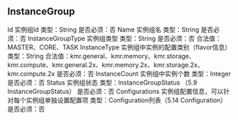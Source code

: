 ## InstanceGroup
Id
实例组Id
类型：String
是否必须：否
Name
实例组名
类型：String
是否必须：否
InstanceGroupType
实例组类型
类型：String
是否必须：否
合法值：MASTER、CORE、TASK
InstanceType
实例组中实例的配置类别（flavor信息）
类型：String
合法值：kmr.general、kmr.memory、kmr.storage、kmr.compute、kmr.general.2x、kmr.memory.2x、kmr.storage.2x、kmr.compute.2x
是否必须：否
InstanceCount
实例组中实例个数
类型：Integer
是否必须：否
Status
实例组状态
类型：InstanceGroupStatus  （5.9 InstanceGroupStatus）
是否必须：否
Configurations
实例组配置信息，可以针对每个实例组单独设置配置项
类型：Configuration列表（5.14 Configuration）
是否必须：否